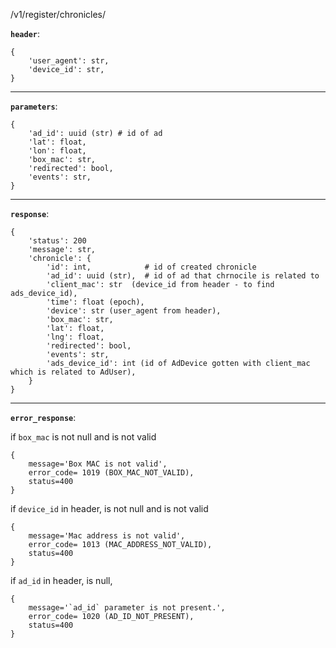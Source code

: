 /v1/register/chronicles/

**`header`**:

    {
        'user_agent': str,
        'device_id': str,
    }
	
<hr/>

**`parameters`**:

    {
        'ad_id': uuid (str) # id of ad
        'lat': float,
        'lon': float,
        'box_mac': str,
        'redirected': bool,
        'events': str,
    }

<hr/>

**`response`**:

    {
        'status': 200
        'message': str,
        'chronicle': {
            'id': int,            # id of created chronicle
            'ad_id': uuid (str),  # id of ad that chrnocile is related to
            'client_mac': str  (device_id from header - to find ads_device_id),
            'time': float (epoch),
            'device': str (user_agent from header),
            'box_mac': str,
            'lat': float,
            'lng': float,
            'redirected': bool,
            'events': str,
            'ads_device_id': int (id of AdDevice gotten with client_mac which is related to AdUser),
        }
    }

<hr/>

**`error_response`**:

if `box_mac` is not null and is not valid

    {
        message='Box MAC is not valid',
        error_code= 1019 (BOX_MAC_NOT_VALID),
        status=400
    }

if `device_id` in header, is not null and is not valid

    {
        message='Mac address is not valid',
        error_code= 1013 (MAC_ADDRESS_NOT_VALID),
        status=400
    }
    
if `ad_id` in header, is null,

    {
        message='`ad_id` parameter is not present.',
        error_code= 1020 (AD_ID_NOT_PRESENT),
        status=400
    }
